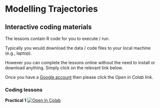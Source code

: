# Modelling Trajectories

## Interactive coding materials

The lessons contain R code for you to execute / run.

Typically you would download the data / code files to your local machine (e.g., laptop).

However you can complete the lessons online without the need to install or download anything. Simply click on the relevant link below.

Once you have a [Google account](https://support.google.com/accounts/answer/27441?hl=en) then please click the *Open in Colab* link.

### Coding lessons

**Practical 1** [![Open In Colab](https://colab.research.google.com/assets/colab-badge.svg)](https://colab.research.google.com/github/SGSSSonline/modelling-trajectories-summer-school-2025/blob/main/code/sgsss-2024-modeling-traj-charity-density-2024-06-05.ipynb)